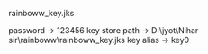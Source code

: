 
rainboww_key.jks

password -> 123456
key store path ->  D:\jyot\Nihar sir\rainboww\rainboww_key.jks
key alias -> key0
